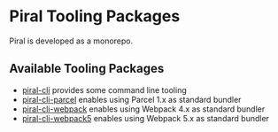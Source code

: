 # Piral Tooling Packages

Piral is developed as a monorepo.

## Available Tooling Packages

- [piral-cli](./piral-cli/README.md) provides some command line tooling
- [piral-cli-parcel](./piral-cli-parcel/README.md) enables using Parcel 1.x as standard bundler
- [piral-cli-webpack](./piral-cli-webpack/README.md) enables using Webpack 4.x as standard bundler
- [piral-cli-webpack5](./piral-cli-webpack5/README.md) enables using Webpack 5.x as standard bundler
